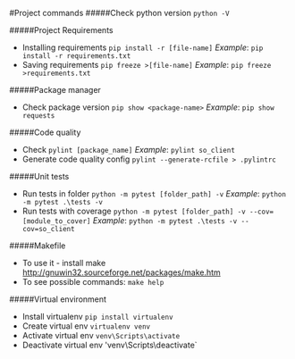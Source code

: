 #Project commands
#####Check python version
`python -V`

#####Project Requirements
* Installing requirements `pip install -r [file-name]`
*Example*: `pip install -r requirements.txt`
* Saving requirements  `pip freeze >[file-name]`
*Example*: `pip freeze >requirements.txt`

#####Package manager
* Check package version `pip show <package-name>`
*Example*: `pip show requests`

#####Code quality 
* Check `pylint [package_name]`
*Example*: `pylint so_client`
* Generate code quality config `pylint --generate-rcfile > .pylintrc`

#####Unit tests
* Run tests in folder `python -m pytest [folder_path] -v`
*Example*: `python -m pytest .\tests -v`
* Run tests with coverage `python -m pytest [folder_path] -v --cov=[module_to_cover]`
*Example*: `python -m pytest .\tests -v --cov=so_client`

#####Makefile
* To use it - install make http://gnuwin32.sourceforge.net/packages/make.htm
* To see possible commands: `make help`

#####Virtual environment
* Install virtualenv `pip install virtualenv`
* Create virtual env `virtualenv venv`
* Activate virtual env `venv\Scripts\activate`
* Deactivate virtual env 'venv\Scripts\deactivate`

